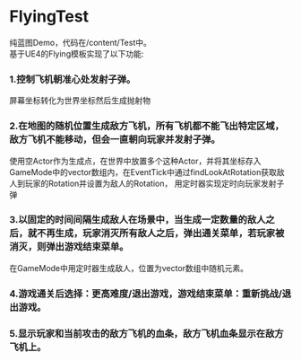 # FlyingTest
纯蓝图Demo，代码在/content/Test中。  
基于UE4的Flying模板实现了以下功能:  
### 1.控制飞机朝准心处发射子弹。  
屏幕坐标转化为世界坐标然后生成抛射物
### 2.在地图的随机位置生成敌方飞机，所有飞机都不能飞出特定区域，敌方飞机不能移动，但会一直朝向玩家并发射子弹。  
使用空Actor作为生成点，在世界中放置多个这种Actor，并将其坐标存入GameMode中的vector数组内，在EventTick中通过findLookAtRotation获取敌人到玩家的Rotation并设置为敌人的Rotation，
用定时器实现定时向玩家发射子弹
### 3.以固定的时间间隔生成敌人在场景中，当生成一定数量的敌人之后，就不再生成，玩家消灭所有敌人之后，弹出通关菜单，若玩家被消灭，则弹出游戏结束菜单。  
在GameMode中用定时器生成敌人，位置为vector数组中随机元素。
### 4.游戏通关后选择：更高难度/退出游戏，游戏结束菜单：重新挑战/退出游戏。  
### 5.显示玩家和当前攻击的敌方飞机的血条，敌方飞机血条显示在敌方飞机上。 
